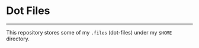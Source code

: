 # Dot Files
---------------

This repository stores some of my `.files` (dot-files) under my `$HOME`
directory.
